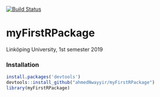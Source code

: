 [![Build Status](https://travis-ci.org/ahmedNwayyir/myFirstRPackage.svg?branch=master)](https://travis-ci.org/ahmedNwayyir/myFirstRPackage)
# myFirstRPackage
Linköping University, 1st semester 2019

### Installation

```r
install.packages('devtools')
devtools::install_github("ahmedNwayyir/myFirstRPackage")
library(myFirstRPackage)
```
